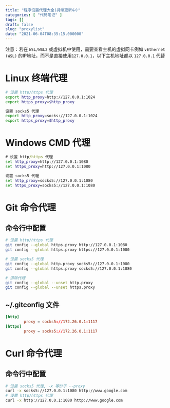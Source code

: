 ```yaml
---
title: "程序设置代理大全(持续更新中)"
categories: [ "代码笔记" ]
tags: []
draft: false
slug: "proxylist"
date: "2021-06-04T08:35:15.000000"
---
```


注意：若在 `WSL/WSL2` 或虚拟机中使用，需要查看主机的虚拟网卡例如 `vEthernet (WSL)` 的IP地址，而不是直接使用`127.0.0.1`，以下主机地址都以 `127.0.0.1` 代替

# Linux 终端代理
```bash
# 设置 http/https 代理
export http_proxy=http://127.0.0.1:1024
export https_proxy=$http_proxy

设置 socks5 代理
export http_proxy=socks://127.0.0.1:1024
export https_proxy=$http_proxy
```
# Windows CMD 代理
```bat
# 设置 http/https 代理
set http_proxy=http://127.0.0.1:1080
set https_proxy=http://127.0.0.1:1080

设置 socks5 代理
set http_proxy=socks5://127.0.0.1:1080
set https_proxy=socks5://127.0.0.1:1080
```

# Git 命令代理
## 命令行中配置
```bash
# 设置 http/https 代理
git config --global https.proxy http://127.0.0.1:1080
git config --global https.proxy https://127.0.0.1:1080

# 设置 socks5 代理
git config --global http.proxy socks5://127.0.0.1:1080
git config --global https.proxy socks5://127.0.0.1:1080

# 清除代理
git config --global --unset http.proxy
git config --global --unset https.proxy
```
## ~/.gitconfig 文件
```conf
[http]
        proxy = socks5://172.26.0.1:1117
[https]
        proxy = socks5://172.26.0.1:1117
```
# Curl 命令代理
## 命令行中配置
```bash
# 设置 socks5 代理, -x 等价于 --proxy
curl -x socks5://127.0.0.1:1080 http://www.google.com
# 设置 http/https 代理
curl -x http://127.0.0.1:1080 http://www.google.com
```
